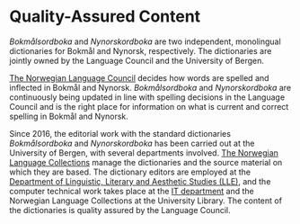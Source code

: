 # Quality-Assured Content
_Bokmålsordboka_ and _Nynorskordboka_ are two independent, monolingual dictionaries for Bokmål and Nynorsk, respectively. The dictionaries are jointly owned by the Language Council and the University of Bergen.

[The Norwegian Language Council](https://www.sprakradet.no/) decides how words are spelled and inflected in Bokmål and Nynorsk. _Bokmålsordboka_ and _Nynorskordboka_ are continuously being updated in line with spelling decisions in the Language Council and is the right place for information on what is current and correct spelling in Bokmål and Nynorsk.

Since 2016, the editorial work with the standard dictionaries _Bokmålsordboka_ and _Nynorskordboka_ has been carried out at the University of Bergen, with several departments involved. [The Norwegian Language Collections](https://www.uib.no/en/ub/spesial/161345/about-norwegian-language-collections) manage the dictionaries and the source material on which they are based. The dictionary editors are employed at the [Department of Linguistic, Literary and Aesthetic Studies (LLE)](https://www.uib.no/lle), and the computer technical work takes place at the [IT department](https://www.uib.no/it) and the Norwegian Language Collections at the University Library. The content of the dictionaries is quality assured by the Language Council.